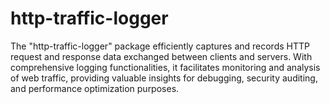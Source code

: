 # http-traffic-logger
The "http-traffic-logger" package efficiently captures and records HTTP request and response data exchanged between clients and servers. With comprehensive logging functionalities, it facilitates monitoring and analysis of web traffic, providing valuable insights for debugging, security auditing, and performance optimization purposes.
